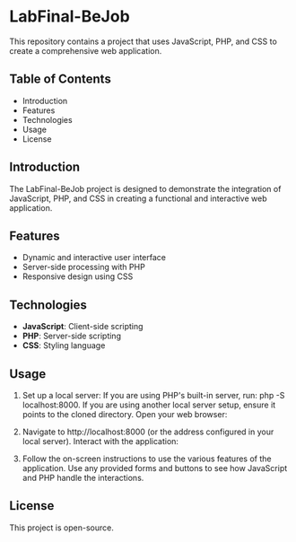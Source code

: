 # LabFinal-BeJob

This repository contains a project that uses JavaScript, PHP, and CSS to create a comprehensive web application.

## Table of Contents

- Introduction
- Features
- Technologies
- Usage
- License

## Introduction

The LabFinal-BeJob project is designed to demonstrate the integration of JavaScript, PHP, and CSS in creating a functional and interactive web application.

## Features

- Dynamic and interactive user interface
- Server-side processing with PHP
- Responsive design using CSS

## Technologies

- **JavaScript**: Client-side scripting
- **PHP**: Server-side scripting
- **CSS**: Styling language

## Usage

1. Set up a local server:
If you are using PHP's built-in server, run:
php -S localhost:8000.
If you are using another local server setup, ensure it points to the cloned directory.
Open your web browser:

2. Navigate to http://localhost:8000 (or the address configured in your local server).
Interact with the application:

3. Follow the on-screen instructions to use the various features of the application.
Use any provided forms and buttons to see how JavaScript and PHP handle the interactions.

## License

This project is open-source.
